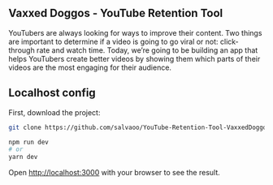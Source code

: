 ## Vaxxed Doggos - YouTube Retention Tool

YouTubers are always looking for ways to improve their content. Two things are important to determine if a video is going to go viral or not: click-through rate and watch time. Today, we’re going to be building an app that helps YouTubers create better videos by showing them which parts of their videos are the most engaging for their audience.

## Localhost config

First, download the project: 
```bash 
git clone https://github.com/salvaoo/YouTube-Retention-Tool-VaxxedDoggos.git
```

```bash
npm run dev
# or
yarn dev
```

Open [http://localhost:3000](http://localhost:3000) with your browser to see the result.


<!-- ## Test the tool in Deployed site -->

<!-- The easiest way to deploy your Next.js app is to use the [Vercel Platform](https://vercel.com/new?utm_medium=default-template&filter=next.js&utm_source=create-next-app&utm_campaign=create-next-app-readme) from the creators of Next.js.

Check out our [Next.js deployment documentation](https://nextjs.org/docs/deployment) for more details. -->
